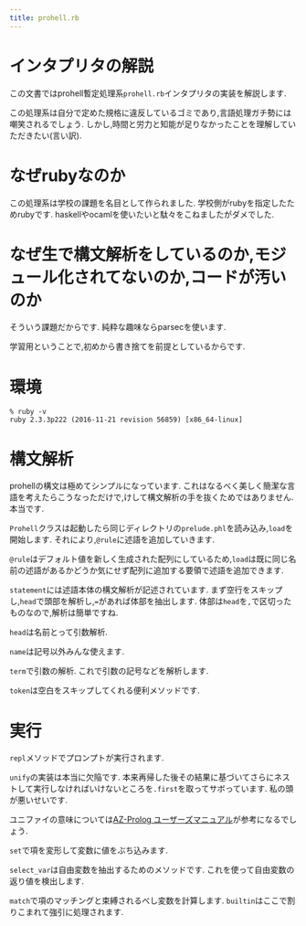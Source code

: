```yaml
---
title: prohell.rb
---
```


# インタプリタの解説

この文書ではprohell暫定処理系`prohell.rb`インタプリタの実装を解説します.

この処理系は自分で定めた規格に違反しているゴミであり,言語処理ガチ勢には嘲笑されるでしょう.
しかし,時間と労力と知能が足りなかったことを理解していただきたい(言い訳).

# なぜrubyなのか

この処理系は学校の課題を名目として作られました.
学校側がrubyを指定したためrubyです.
haskellやocamlを使いたいと駄々をこねましたがダメでした.

# なぜ生で構文解析をしているのか,モジュール化されてないのか,コードが汚いのか

そういう課題だからです.
純粋な趣味ならparsecを使います.

学習用ということで,初めから書き捨てを前提としているからです.

# 環境

~~~
% ruby -v
ruby 2.3.3p222 (2016-11-21 revision 56859) [x86_64-linux]
~~~

# 構文解析

prohellの構文は極めてシンプルになっています.
これはなるべく美しく簡潔な言語を考えたらこうなっただけで,けして構文解析の手を抜くためではありません.
本当です.

`Prohell`クラスは起動したら同じディレクトリの`prelude.phl`を読み込み,`load`を開始します.
それにより,`@rule`に述語を追加していきます.

`@rule`はデフォルト値を新しく生成された配列にしているため,`load`は既に同じ名前の述語があるかどうか気にせず配列に追加する要領で述語を追加できます.

`statement`には述語本体の構文解析が記述されています.
まず空行をスキップし,`head`で頭部を解析し,`=`があれば体部を抽出します.
体部は`head`を`,`で区切ったものなので,解析は簡単ですね.

`head`は名前とって引数解析.

`name`は記号以外みんな使えます.

`term`で引数の解析.
これで引数の記号などを解析します.

`token`は空白をスキップしてくれる便利メソッドです.

# 実行

`repl`メソッドでプロンプトが実行されます.

`unify`の実装は本当に欠陥です.
本来再帰した後その結果に基づいてさらにネストして実行しなければいけないところを`.first`を取ってサボっています.
私の頭が悪いせいです.

ユニファイの意味については[AZ-Prolog ユーザーズマニュアル](http://az-prolog.com/manual/manuals/manual_program.html)が参考になるでしょう.

`set`で項を変形して変数に値をぶち込みます.

`select_var`は自由変数を抽出するためのメソッドです.
これを使って自由変数の返り値を検出します.

`match`で項のマッチングと束縛されるべし変数を計算します.
`builtin`はここで割りこまれて強引に処理されます.
